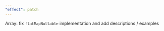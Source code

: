 ```yaml
---
"effect": patch
---
```


Array: fix `flatMapNullable` implementation and add descriptions / examples
